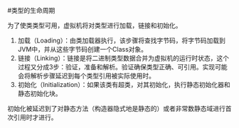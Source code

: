 #类型的生命周期

为了使类类型可用，虚拟机将对类型进行加载，链接和初始化。

1. 加载（Loading）：由类加载器执行，该步骤将查找字节码，将字节码加载到JVM中，并从这些字节码创建一个Class对象。
2. 链接（Linking）：链接是将二进制类型数据合并为虚拟机的运行时状态，这个过程又分成3步：验证，准备和解析。验证确保类型正确、可引用。实现可能会将解析步骤延迟到每个类型引用被实际使用时。
3. 初始化（Initialization）：如果该类有超类，对其初始化，执行静态初始化器和静态初始化块。

初始化被延迟到了对静态方法（构造器隐式地是静态的）或者非常数静态域进行首次引用时才进行。
